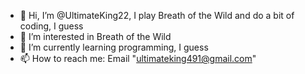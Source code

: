 - 👋 Hi, I’m @UltimateKing22, I play Breath of the Wild and do a bit of coding, I guess
- 👀 I’m interested in Breath of the Wild
- 🌱 I’m currently learning programming, I guess
- 📫 How to reach me: Email "ultimateking491@gmail.com"

<!---
UltimateKing22/UltimateKing22 is a ✨ special ✨ repository because its `README.md` (this file) appears on your GitHub profile.
You can click the Preview link to take a look at your changes.
--->

